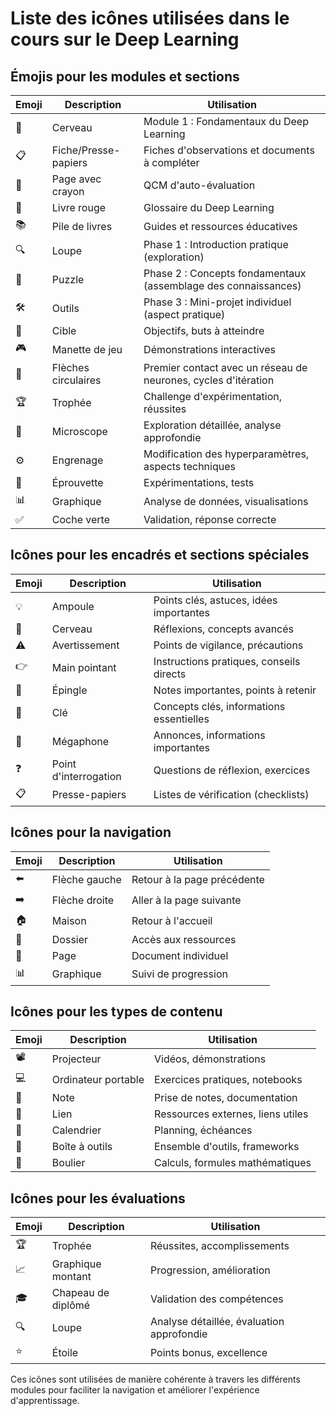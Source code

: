 # Liste des icônes utilisées dans le cours sur le Deep Learning

## Émojis pour les modules et sections

| Emoji | Description | Utilisation |
|-------|-------------|-------------|
| 🧠 | Cerveau | Module 1 : Fondamentaux du Deep Learning |
| 📋 | Fiche/Presse-papiers | Fiches d'observations et documents à compléter |
| 📝 | Page avec crayon | QCM d'auto-évaluation |
| 📕 | Livre rouge | Glossaire du Deep Learning |
| 📚 | Pile de livres | Guides et ressources éducatives |
| 🔍 | Loupe | Phase 1 : Introduction pratique (exploration) |
| 🧩 | Puzzle | Phase 2 : Concepts fondamentaux (assemblage des connaissances) |
| 🛠️ | Outils | Phase 3 : Mini-projet individuel (aspect pratique) |
| 🎯 | Cible | Objectifs, buts à atteindre |
| 🎮 | Manette de jeu | Démonstrations interactives |
| 🔄 | Flèches circulaires | Premier contact avec un réseau de neurones, cycles d'itération |
| 🏆 | Trophée | Challenge d'expérimentation, réussites |
| 🔬 | Microscope | Exploration détaillée, analyse approfondie |
| ⚙️ | Engrenage | Modification des hyperparamètres, aspects techniques |
| 🧪 | Éprouvette | Expérimentations, tests |
| 📊 | Graphique | Analyse de données, visualisations |
| ✅ | Coche verte | Validation, réponse correcte |

## Icônes pour les encadrés et sections spéciales

| Emoji | Description | Utilisation |
|-------|-------------|-------------|
| 💡 | Ampoule | Points clés, astuces, idées importantes |
| 🧠 | Cerveau | Réflexions, concepts avancés |
| ⚠️ | Avertissement | Points de vigilance, précautions |
| 👉 | Main pointant | Instructions pratiques, conseils directs |
| 📌 | Épingle | Notes importantes, points à retenir |
| 🔑 | Clé | Concepts clés, informations essentielles |
| 📢 | Mégaphone | Annonces, informations importantes |
| ❓ | Point d'interrogation | Questions de réflexion, exercices |
| 📋 | Presse-papiers | Listes de vérification (checklists) |

## Icônes pour la navigation

| Emoji | Description | Utilisation |
|-------|-------------|-------------|
| ⬅️ | Flèche gauche | Retour à la page précédente |
| ➡️ | Flèche droite | Aller à la page suivante |
| 🏠 | Maison | Retour à l'accueil |
| 📂 | Dossier | Accès aux ressources |
| 📄 | Page | Document individuel |
| 📊 | Graphique | Suivi de progression |

## Icônes pour les types de contenu

| Emoji | Description | Utilisation |
|-------|-------------|-------------|
| 📽️ | Projecteur | Vidéos, démonstrations |
| 💻 | Ordinateur portable | Exercices pratiques, notebooks |
| 📝 | Note | Prise de notes, documentation |
| 🔗 | Lien | Ressources externes, liens utiles |
| 📅 | Calendrier | Planning, échéances |
| 🧰 | Boîte à outils | Ensemble d'outils, frameworks |
| 🧮 | Boulier | Calculs, formules mathématiques |

## Icônes pour les évaluations

| Emoji | Description | Utilisation |
|-------|-------------|-------------|
| 🏆 | Trophée | Réussites, accomplissements |
| 📈 | Graphique montant | Progression, amélioration |
| 🎓 | Chapeau de diplômé | Validation des compétences |
| 🔍 | Loupe | Analyse détaillée, évaluation approfondie |
| ⭐ | Étoile | Points bonus, excellence |

Ces icônes sont utilisées de manière cohérente à travers les différents modules pour faciliter la navigation et améliorer l'expérience d'apprentissage.